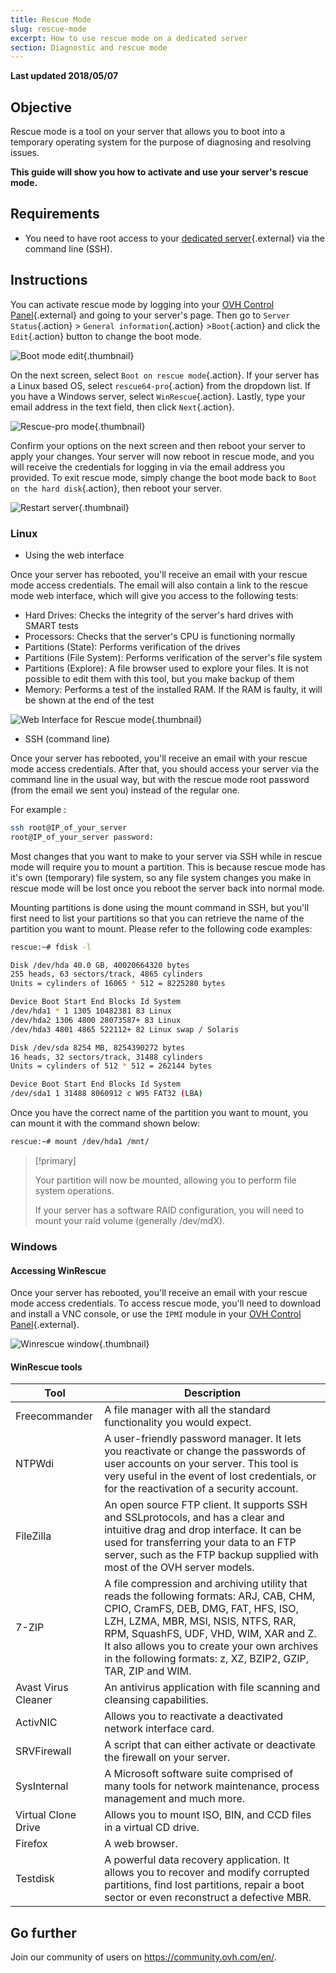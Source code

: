 ```yaml
---
title: Rescue Mode
slug: rescue-mode
excerpt: How to use rescue mode on a dedicated server
section: Diagnostic and rescue mode
---
```


**Last updated 2018/05/07**

## Objective

Rescue mode is a tool on your server that allows you to boot into a temporary operating system for the purpose of diagnosing and resolving issues. 

**This guide will show you how to activate and use your server's rescue mode.**


## Requirements

- You need to have root access to your [dedicated server](https://www.ovh.com/ca/en/dedicated-servers/){.external} via the command line (SSH).


## Instructions

You can activate rescue mode by logging into your [OVH Control Panel](https://ca.ovh.com/auth/?action=gotomanager/){.external} and going to your server's page. Then go to `Server Status`{.action} > `General information`{.action} >`Boot`{.action} and click the `Edit`{.action} button to change the boot mode.

![Boot mode edit](images/rescue-mode-01.png){.thumbnail}

On the next screen, select `Boot on rescue mode`{.action}. If your server has a Linux based OS, select `rescue64-pro`{.action} from the dropdown list. If you have a Windows server, select `WinRescue`{.action}. Lastly, type your email address in the text field, then click `Next`{.action}.

![Rescue-pro mode](images/rescue-mode-03.png){.thumbnail}

Confirm your options on the next screen and then reboot your server to apply your changes. Your server will now reboot in rescue mode, and you will receive the credentials for logging in via the email address you provided. To exit rescue mode, simply change the boot mode back to `Boot on the hard disk`{.action}, then reboot your server.

![Restart server](images/rescue-mode-02.png){.thumbnail}


### Linux

- Using the web interface

Once your server has rebooted, you'll receive an email with your rescue mode access credentials. The email will also contain a link to the rescue mode web interface, which will give you access to the following tests:

- Hard Drives: Checks the integrity of the server's hard drives with SMART tests
- Processors: Checks that the server's CPU is functioning normally
- Partitions (State): Performs verification of the drives
- Partitions (File System): Performs verification of the server's file system
- Partitions (Explore): A file browser used to explore your files. It is not possible to edit them with this tool, but you make backup of them
- Memory: Performs a test of the installed RAM. If the RAM is faulty, it will be shown at the end of the test

![Web Interface for Rescue mode](images/rescue-mode-04.png){.thumbnail}

- SSH (command line)

Once your server has rebooted, you'll receive an email with your rescue mode access credentials. After that, you should access your server via the command line in the usual way, but with the rescue mode root password (from the email we sent you) instead of the regular one.

For example :

```sh
ssh root@IP_of_your_server
root@IP_of_your_server password:
```


Most changes that you want to make to your server via SSH while in rescue mode will require you to mount a partition. This is because rescue mode has it's own (temporary) file system, so any file system changes you make in rescue mode will be lost once you reboot the server back into normal mode.

Mounting partitions is done using the mount command in SSH, but you'll first need to list your partitions so that you can retrieve the name of the partition you want to mount. Please refer to the following code examples:

```sh
rescue:~# fdisk -l

Disk /dev/hda 40.0 GB, 40020664320 bytes
255 heads, 63 sectors/track, 4865 cylinders
Units = cylinders of 16065 * 512 = 8225280 bytes

Device Boot Start End Blocks Id System
/dev/hda1 * 1 1305 10482381 83 Linux
/dev/hda2 1306 4800 28073587+ 83 Linux
/dev/hda3 4801 4865 522112+ 82 Linux swap / Solaris

Disk /dev/sda 8254 MB, 8254390272 bytes
16 heads, 32 sectors/track, 31488 cylinders
Units = cylinders of 512 * 512 = 262144 bytes

Device Boot Start End Blocks Id System
/dev/sda1 1 31488 8060912 c W95 FAT32 (LBA)
```

Once you have the correct name of the partition you want to mount, you can mount it with the command shown below:

```sh
rescue:~# mount /dev/hda1 /mnt/
```

> [!primary]
>
> Your partition will now be mounted, allowing you to perform file system operations.
> 
> If your server has a software RAID configuration, you will need to mount your raid volume (generally /dev/mdX).
>


### Windows

#### Accessing WinRescue

Once your server has rebooted, you'll receive an email with your rescue mode access credentials. To access rescue mode, you'll need to download and install a VNC console, or use the `IPMI` module in your [OVH Control Panel](https://ca.ovh.com/auth/?action=gotomanager/){.external}.

![Winrescue window](images/rescue-mode-06.png){.thumbnail}

#### WinRescue tools

|Tool|Description|
|---|---|
|Freecommander|A file manager with all the standard functionality you would expect.|
|NTPWdi|A user-friendly password manager. It lets you reactivate or change the passwords of user accounts on your server. This tool is very useful in the event of lost credentials, or for the reactivation of a security account.|
|FileZilla|An open source FTP client. It supports SSH and SSLprotocols, and has a clear and intuitive drag and drop interface. It can be used for transferring your data to an FTP server, such as the FTP backup supplied with most of the OVH server models.|
|7-ZIP|A file compression and archiving utility that reads the following formats: ARJ, CAB, CHM, CPIO, CramFS, DEB, DMG, FAT, HFS, ISO, LZH, LZMA, MBR, MSI, NSIS, NTFS, RAR, RPM, SquashFS, UDF, VHD, WIM, XAR and Z. It also allows you to create your own archives in the following formats: z, XZ, BZIP2, GZIP, TAR, ZIP and WIM.|
|Avast Virus Cleaner|An antivirus application with file scanning and cleansing capabilities.|
|ActivNIC|Allows you to reactivate a deactivated network interface card.|
|SRVFirewall|A script that can either activate or deactivate the firewall on your server.|
|SysInternal|A Microsoft software suite comprised of many tools for network maintenance, process management and much more.|
|Virtual Clone Drive|Allows you to mount ISO, BIN, and CCD files in a virtual CD drive.|
|Firefox|A web browser.|
|Testdisk|A powerful data recovery application. It allows you to recover and modify corrupted partitions, find lost partitions, repair a boot sector or even reconstruct a defective MBR.|

## Go further

Join our community of users on <https://community.ovh.com/en/>.